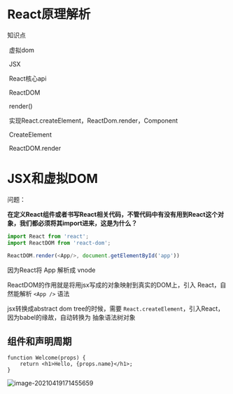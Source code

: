 # React原理解析



知识点

​	虚拟dom

​	JSX

​	React核心api

​	ReactDOM

​		render()

​	实现React.createElement，ReactDom.render，Component

​		CreateElement

​		ReactDOM.render





# JSX和虚拟DOM



问题：

**在定义React组件或者书写React相关代码，不管代码中有没有用到React这个对象，我们都必须将其import进来，这是为什么？**

```javascript
import React from 'react';
import ReactDOM from 'react-dom';

ReactDOM.render(<App/>, document.getElementById('app'))
```

因为React将 App 解析成 vnode

ReactDOM的作用就是将用jsx写成的对象映射到真实的DOM上，引入 React，自然能解析 `<App />` 语法



jsx转换成abstract dom tree的时候，需要 `React.createElement`，引入React，因为babel的缘故，自动转换为 抽象语法树对象





## 组件和声明周期





```react
function Welcome(props) {
    return <h1>Hello, {props.name}</h1>;
}
```

![image-20210419171455659](https://i.loli.net/2021/04/19/V9e5gtmZcUkojnS.png)











